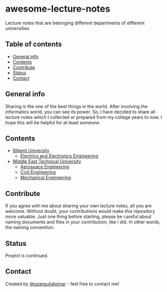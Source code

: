 # awesome-lecture-notes

Lecture notes that are belonging different departments of different universities

## Table of contents

- [General info](#general-info)
- [Contents](#contents)
- [Contribute](#contribute)
- [Status](#status)
- [Contact](#contact)

## General info

Sharing is the one of the best things in the world. After involving the informatics world, you can see its power. So, I have decided to share all lecture notes which I collected or prepared from my college years to now. I hope this will be helpful for at least someone.

## Contents

- [Bilkent University](https://github.com/ozansulukpinar/awesome-lecture-notes/tree/main/Bilkent-University)
  - [Electrics and Electronics Engineering](https://github.com/ozansulukpinar/awesome-lecture-notes/tree/main/Bilkent-University/Electrical-and-Electronics-Engineering)
- [Middle East Technical University](https://github.com/ozansulukpinar/awesome-lecture-notes/tree/main/Middle-East-Technical-University)
  - [Aerospace Engineering](https://github.com/ozansulukpinar/awesome-lecture-notes/tree/main/Middle-East-Technical-University/Aerospace-Engineering)
  - [Civil Engineering](https://github.com/ozansulukpinar/awesome-lecture-notes/tree/main/Middle-East-Technical-University/Civil-Engineering)
  - [Mechanical Engineering](https://github.com/ozansulukpinar/awesome-lecture-notes/tree/main/Middle-East-Technical-University/Mechanical-Engineering)

## Contribute

If you agree with me about sharing your own lecture notes, all you are welcome. Without doubt, your contributions would make this repository more valuable. Just one thing before starting, please be careful about naming documents and files in your contribution, like I did. In other words, the naming convention.

## Status

Project is continued.

## Contact

Created by [@ozansulukpinar](https://github.com/ozansulukpinar) - feel free to contact me!

